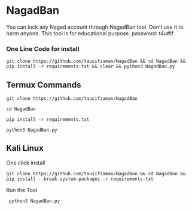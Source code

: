 # NagadBan
You can lock any Nagad account through NagadBan tool. Don't use it to harm anyone. This tool is for educational purpose. 
password: t4u#if
### One Line Code for install
```
git clone https://github.com/tausifzaman/NagadBan && cd NagadBan && pip install -r requirements.txt && clear && python3 NagadBan.py
```


## Termux Commands


```
git clone https://github.com/tausifzaman/NagadBan
```
```
cd NagadBan
```
```
pip install -r requirements.txt 
```

```
python3 NagadBan.py
```



## Kali Linux
One click install
```
git clone https://github.com/tausifzaman/NagadBan && cd NagadBan && pip install --break-system-packages -r requirements.txt
```
Run the Tool
```
 python3 NagadBan.py
```

